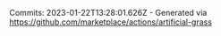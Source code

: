 Commits: 2023-01-22T13:28:01.626Z - Generated via https://github.com/marketplace/actions/artificial-grass
<br>
